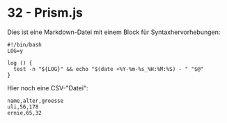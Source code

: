 # 32 - Prism.js

Dies ist eine Markdown-Datei
mit einem Block für Syntaxhervorhebungen:

```shell
#!/bin/bash
LOG=y

log () {
  test -n "${LOG}" && echo "$(date +%Y-%m-%s_%H:%M:%S) - " "$@"
}
```

Hier noch eine CSV-"Datei":

```csv
name,alter,groesse
uli,56,178
ernie,65,32
```
